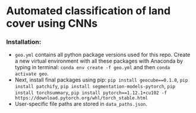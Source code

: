 # Automated classification of land cover using CNNs

### Installation:
- `geo.yml` contains all python package versions used for this repo. Create a new virtual environment with all these packages with Anaconda by typing in terminal: `conda env create -f geo.yml` and then `conda activate geo`. 
- Next, install final packages using pip: `pip install geocube==0.1.0`, `pip install patchify`, `pip install segmentation-models-pytorch`, `pip install torchsummary`, `pip install pytorch==1.12.1+cu102 -f https://download.pytorch.org/whl/torch_stable.html`
- User-specific file paths are stored in `data_paths.json`.